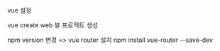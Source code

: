 vue 설정

vue create web
뷰 프로젝트 생성

npm version 변경
=> vue router 설치
npm install vue-router --save-dev
